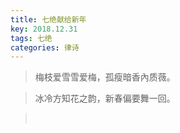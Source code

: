 ```yaml
---
title: 七绝献给新年
key: 2018.12.31
tags: 七绝
categories: 律诗
---
```


<blockquote class="blockquote-center">梅枝爱雪雪爱梅，孤瘦暗香內质薇。
</blockquote>
<blockquote class="blockquote-center">冰冷方知花之韵，新春偏要舞一回。
</blockquote>
<blockquote class="blockquote-center"></br>
</blockquote>
